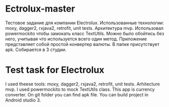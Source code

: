 # Ectrolux-master
Тестовое задание для компании Electrolux.
Использованные технологии: moxy, dagger2, rxjava2, retrofit, unit tests. Архитектура mvp.
Использовал powermockito чтобы замокать класс TextUtils. Можно было обойтись без него, учитывая что используется всего один метод.
Приложение представляет собой простой конвертер валюты.
В папке присутствует apk. Собирается в 3 студии.
# Test task for Electrolux
I used theese tools:  moxy, dagger2, rxjava2, retrofit, unit tests. Arhitecture mvp.
I used powermockito to mock TextUtils class. 
This app is currency converter.
On git folder you can find apk file. You can build project in Android studio 3.
